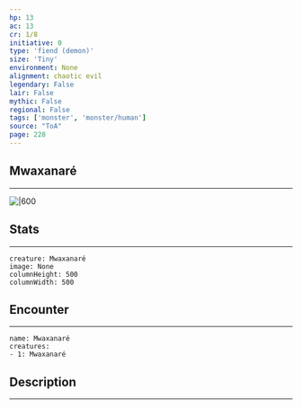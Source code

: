 ```yaml
---
hp: 13
ac: 13
cr: 1/8
initiative: 0
type: 'fiend (demon)'    
size: 'Tiny'
environment: None
alignment: chaotic evil
legendary: False
lair: False
mythic: False
regional: False
tags: ['monster', 'monster/human']
source: "ToA"
page: 228
---
```


## Mwaxanaré
---

![|600](D:/Program%20Files/5e.tools/img/bestiary/ToA/Mwaxanaré.jpg)

## Stats
---

```statblock
creature: Mwaxanaré
image: None
columnHeight: 500
columnWidth: 500
```

## Encounter
---

```encounter-table
name: Mwaxanaré
creatures:
- 1: Mwaxanaré
```

## Description
---




